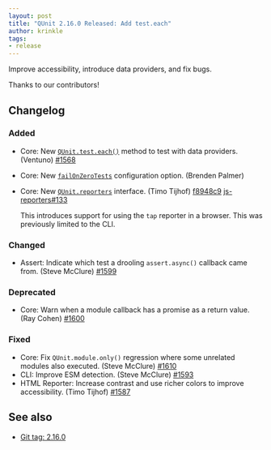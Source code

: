 ```yaml
---
layout: post
title: "QUnit 2.16.0 Released: Add test.each"
author: krinkle
tags:
- release
---
```


Improve accessibility, introduce data providers, and fix bugs.

Thanks to our contributors!

## Changelog

### Added

* Core: New [`QUnit.test.each()`](https://qunitjs.com/api/QUnit/test.each/) method to test with data providers. (Ventuno) [#1568](https://github.com/qunitjs/qunit/issues/1568)
* Core: New [`failOnZeroTests`](https://qunitjs.com/api/config/failOnZeroTests/) configuration option. (Brenden Palmer)
* Core: New [`QUnit.reporters`](https://qunitjs.com/api/reporters/) interface. (Timo Tijhof) [f8948c9](https://github.com/qunitjs/qunit/commit/f8948c96fdcef0b0f96d27acaa59faacbabaf0f9) [js-reporters#133](https://github.com/js-reporters/js-reporters/issues/133)

  This introduces support for using the `tap` reporter in a browser.
  This was previously limited to the CLI.

### Changed

* Assert: Indicate which test a drooling `assert.async()` callback came from. (Steve McClure) [#1599](https://github.com/qunitjs/qunit/pull/1599)

### Deprecated

* Core: Warn when a module callback has a promise as a return value. (Ray Cohen) [#1600](https://github.com/qunitjs/qunit/issues/1600)

### Fixed

* Core: Fix `QUnit.module.only()` regression where some unrelated modules also executed. (Steve McClure) [#1610](https://github.com/qunitjs/qunit/issues/1610)
* CLI: Improve ESM detection. (Steve McClure) [#1593](https://github.com/qunitjs/qunit/issues/1593)
* HTML Reporter: Increase contrast and use richer colors to improve accessibility. (Timo Tijhof) [#1587](https://github.com/qunitjs/qunit/pull/1587)

## See also

* [Git tag: 2.16.0](https://github.com/qunitjs/qunit/releases/tag/2.16.0)
